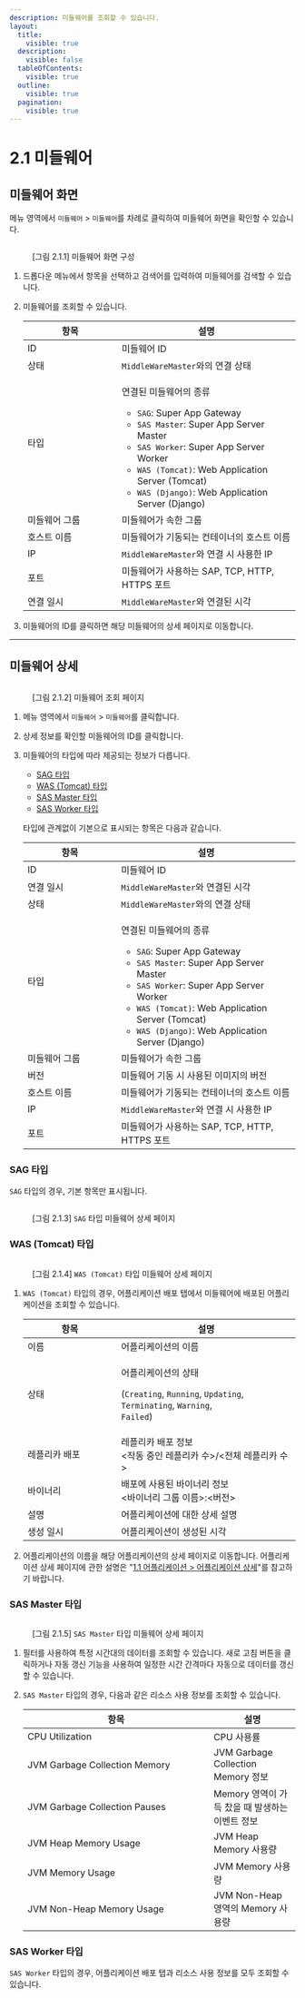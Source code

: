 ```yaml
---
description: 미들웨어를 조회할 수 있습니다.
layout:
  title:
    visible: true
  description:
    visible: false
  tableOfContents:
    visible: true
  outline:
    visible: true
  pagination:
    visible: true
---
```


# 2.1 미들웨어

## 미들웨어 화면

메뉴 영역에서 `미들웨어` > `미들웨어`를 차례로 클릭하여 미들웨어 화면을 확인할 수 있습니다.

<figure><img src="../.gitbook/assets/2.1.1.png" alt=""><figcaption><p>[그림 2.1.1] 미들웨어 화면 구성</p></figcaption></figure>

1. 드롭다운 메뉴에서 항목을 선택하고 검색어를 입력하여 미들웨어를 검색할 수 있습니다.
2.  미들웨어를 조회할 수 있습니다.&#x20;

    <table><thead><tr><th width="150">항목</th><th>설명</th></tr></thead><tbody><tr><td>ID</td><td>미들웨어 ID</td></tr><tr><td>상태</td><td><code>MiddleWareMaster</code>와의 연결 상태</td></tr><tr><td>타입</td><td><p>연결된 미들웨어의 종류</p><ul><li><code>SAG</code>: Super App  Gateway</li><li><code>SAS Master</code>: Super App Server Master</li><li><code>SAS Worker</code>: Super App Server Worker</li><li><code>WAS (Tomcat)</code>: Web Application Server (Tomcat)</li><li><code>WAS (Django)</code>: Web Application Server (Django)</li></ul></td></tr><tr><td>미들웨어 그룹</td><td>미들웨어가 속한 그룹</td></tr><tr><td>호스트 이름</td><td>미들웨어가 기동되는 컨테이너의 호스트 이름</td></tr><tr><td>IP</td><td><code>MiddleWareMaster</code>와 연결 시 사용한 IP</td></tr><tr><td>포트</td><td>미들웨어가 사용하는 SAP, TCP, HTTP, HTTPS 포트</td></tr><tr><td>연결 일시</td><td><code>MiddleWareMaster</code>와 연결된 시각</td></tr></tbody></table>
3. 미들웨어의 ID를 클릭하면 해당 미들웨어의 상세 페이지로 이동합니다.

***

## 미들웨어 상세

<figure><img src="../.gitbook/assets/2.1.2 (1).png" alt=""><figcaption><p>[그림 2.1.2] 미들웨어 조회 페이지</p></figcaption></figure>

1. 메뉴 영역에서 `미들웨어` > `미들웨어`를 클릭합니다.
2. 상세 정보를 확인할 미들웨어의 ID를 클릭합니다.
3.  미들웨어의 타입에 따라 제공되는 정보가 다릅니다.&#x20;

    * [SAG 타입](2.1-node.md#sag)
    * [WAS (Tomcat) 타입](2.1-node.md#was-tomcat)
    * [SAS Master 타입](2.1-node.md#sas-master)
    *   [SAS Worker 타입](2.1-node.md#sas-worker)



    타입에 관계없이 기본으로 표시되는 항목은 다음과 같습니다.

    <table><thead><tr><th width="149">항목</th><th>설명</th></tr></thead><tbody><tr><td>ID</td><td>미들웨어 ID</td></tr><tr><td>연결 일시</td><td><code>MiddleWareMaster</code>와 연결된 시각</td></tr><tr><td>상태</td><td><code>MiddleWareMaster</code>와의 연결 상태</td></tr><tr><td>타입</td><td><p>연결된 미들웨어의 종류</p><ul><li><code>SAG</code>: Super App Gateway</li><li><code>SAS Master</code>: Super App Server Master</li><li><code>SAS Worker</code>: Super App Server Worker</li><li><code>WAS (Tomcat)</code>: Web Application Server (Tomcat)</li><li><code>WAS (Django)</code>: Web Application Server (Django)</li></ul></td></tr><tr><td>미들웨어 그룹</td><td>미들웨어가 속한 그룹</td></tr><tr><td>버전</td><td>미들웨어 기동 시 사용된 이미지의 버전</td></tr><tr><td>호스트 이름</td><td>미들웨어가 기동되는 컨테이너의 호스트 이름</td></tr><tr><td>IP</td><td><code>MiddleWareMaster</code>와 연결 시 사용한 IP</td></tr><tr><td>포트</td><td>미들웨어가 사용하는 SAP, TCP, HTTP, HTTPS 포트</td></tr></tbody></table>

### SAG 타입

`SAG` 타입의 경우, 기본 항목만 표시됩니다.

<figure><img src="../.gitbook/assets/2.1.3.png" alt=""><figcaption><p>[그림 2.1.3] <code>SAG</code> 타입 미들웨어 상세 페이지</p></figcaption></figure>

### WAS (Tomcat) 타입

<figure><img src="../.gitbook/assets/2.1.4.png" alt=""><figcaption><p>[그림 2.1.4] <code>WAS (Tomcat)</code> 타입 미들웨어 상세 페이지</p></figcaption></figure>

1.  `WAS (Tomcat)` 타입의 경우, 어플리케이션 배포 탭에서 미들웨어에 배포된 어플리케이션을 조회할 수 있습니다.

    <table><thead><tr><th width="149">항목</th><th>설명</th></tr></thead><tbody><tr><td>이름</td><td>어플리케이션의 이름</td></tr><tr><td>상태</td><td><p>어플리케이션의 상태</p><p>(<code>Creating</code>, <code>Running</code>, <code>Updating</code>, <code>Terminating</code>, <code>Warning</code>, <br><code>Failed</code>)</p></td></tr><tr><td>레플리카 배포</td><td>레플리카 배포 정보<br>&#x3C;작동 중인 레플리카 수>/&#x3C;전체 레플리카 수></td></tr><tr><td>바이너리</td><td>배포에 사용된 바이너리 정보<br>&#x3C;바이너리 그룹 이름>:&#x3C;버전></td></tr><tr><td>설명</td><td>어플리케이션에 대한 상세 설명</td></tr><tr><td>생성 일시</td><td>어플리케이션이 생성된 시각</td></tr></tbody></table>
2. 어플리케이션의 이름을 해당 어플리케이션의 상세 페이지로 이동합니다. 어플리케이션 상세 페이지에 관한 설명은 "[1.1 어플리케이션 > 어플리케이션 상세](../1./1.1-application.md#undefined-4)"를 참고하기 바랍니다.

### SAS Master 타입

<figure><img src="../.gitbook/assets/2.1.5.png" alt=""><figcaption><p>[그림 2.1.5] <code>SAS Master</code> 타입 미들웨어 상세 페이지</p></figcaption></figure>

1. 필터를 사용하여 특정 시간대의 데이터를 조회할 수 있습니다. 새로 고침 버튼을 클릭하거나 자동 갱신 기능을 사용하여 일정한 시간 간격마다 자동으로 데이터를 갱신할 수 있습니다.
2.  `SAS Master` 타입의 경우, 다음과 같은 리소스 사용 정보를 조회할 수 있습니다.

    <table><thead><tr><th width="312">항목</th><th>설명</th></tr></thead><tbody><tr><td>CPU Utilization</td><td>CPU 사용률</td></tr><tr><td>JVM Garbage Collection Memory</td><td>JVM Garbage Collection Memory 정보</td></tr><tr><td>JVM Garbage Collection Pauses</td><td>Memory 영역이 가득 찼을 때 발생하는 이벤트 정보</td></tr><tr><td>JVM Heap Memory Usage</td><td>JVM Heap Memory 사용량</td></tr><tr><td>JVM Memory Usage</td><td>JVM Memory 사용량</td></tr><tr><td>JVM Non-Heap Memory Usage</td><td>JVM Non-Heap 영역의 Memory 사용량</td></tr></tbody></table>

### SAS Worker 타입

`SAS Worker` 타입의 경우, 어플리케이션 배포 탭과 리소스 사용 정보를 모두 조회할 수 있습니다.

